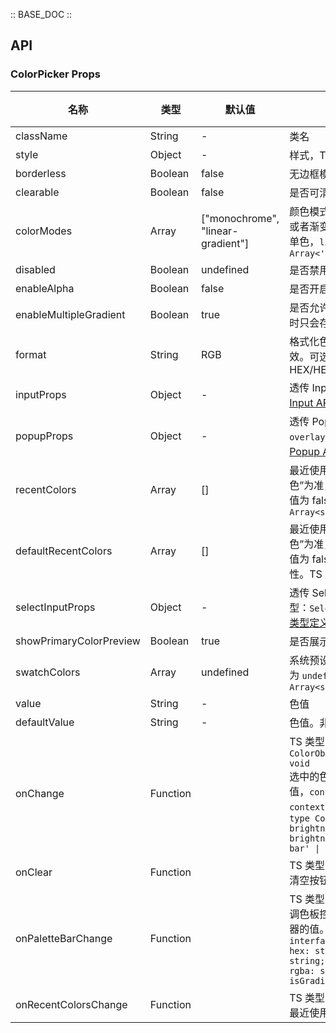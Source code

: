 :: BASE_DOC ::

## API

### ColorPicker Props

名称 | 类型 | 默认值 | 描述 | 必传
-- | -- | -- | -- | --
className | String | - | 类名 | N
style | Object | - | 样式，TS 类型：`React.CSSProperties` | N
borderless | Boolean | false | 无边框模式 | N
clearable | Boolean | false | 是否可清空 | N
colorModes | Array | ["monochrome", "linear-gradient"] | 颜色模式选择。同时支持单色和渐变两种模式，可仅使用单色或者渐变其中一种模式，也可以同时使用。`monochrome` 表示单色，`linear-gradient` 表示渐变色。TS 类型：`Array<'monochrome' \| 'linear-gradient'>` | N
disabled | Boolean | undefined | 是否禁用组件 | N
enableAlpha | Boolean | false | 是否开启透明通道 | N
enableMultipleGradient | Boolean | true | 是否允许开启通过点击渐变轴增加渐变梯度，默认开启，关闭时只会存在起始和结束两个颜色 | N
format | String | RGB | 格式化色值。`enableAlpha` 为真时，`HEX8/RGBA/HSLA/HSVA` 有效。可选项：HEX/HEX8/RGB/RGBA/HSL/HSLA/HSV/HSVA/CMYK/CSS | N
inputProps | Object | - | 透传 Input 输入框组件全部属性。TS 类型：`InputProps`，[Input API Documents](./input?tab=api)。[详细类型定义](https://github.com/Tencent/tdesign-react/blob/develop/packages/components/color-picker/type.ts) | N
popupProps | Object | - | 透传 Popup 组件全部属性，如 `placement` `overlayStyle` `overlayClassName` `trigger`等。TS 类型：`PopupProps`，[Popup API Documents](./popup?tab=api)。[详细类型定义](https://github.com/Tencent/tdesign-react/blob/develop/packages/components/color-picker/type.ts) | N
recentColors | Array | [] | 最近使用的颜色。值为 [] 表示以组件内部的“最近使用颜色”为准，值长度大于 0 则以该值为准显示“最近使用颜色”。值为 false 或 null 则完全不显示“最近使用颜色”。TS 类型：`Array<string> \| boolean \| null` | N
defaultRecentColors | Array | [] | 最近使用的颜色。值为 [] 表示以组件内部的“最近使用颜色”为准，值长度大于 0 则以该值为准显示“最近使用颜色”。值为 false 或 null 则完全不显示“最近使用颜色”。非受控属性。TS 类型：`Array<string> \| boolean \| null` | N
selectInputProps | Object | - | 透传 SelectInputProps 筛选器输入框组件全部属性。TS 类型：`SelectInputProps`，[SelectInput API Documents](./select-input?tab=api)。[详细类型定义](https://github.com/Tencent/tdesign-react/blob/develop/packages/components/color-picker/type.ts) | N
showPrimaryColorPreview | Boolean | true | 是否展示颜色选择条右侧的颜色预览区域 | N
swatchColors | Array | undefined | 系统预设的颜色样例，值为 `null` 或 `[]` 则不显示系统色，值为 `undefined` 会显示组件内置的系统默认色。TS 类型：`Array<string> \| null \| undefined` | N
value | String | - | 色值 | N
defaultValue | String | - | 色值。非受控属性 | N
onChange | Function |  | TS 类型：`(value: string, context: { color: ColorObject; trigger: ColorPickerChangeTrigger }) => void`<br/>选中的色值发生变化时触发，第一个参数 `value` 表示新色值，`context.color` 表示当前调色板控制器的色值，`context.trigger` 表示触发颜色变化的来源。[详细类型定义](https://github.com/Tencent/tdesign-react/blob/develop/packages/components/color-picker/type.ts)。<br/>`type ColorPickerChangeTrigger = 'palette-saturation-brightness' \| 'palette-saturation' \| 'palette-brightness' \| 'palette-hue-bar' \| 'palette-alpha-bar' \| 'input' \| 'preset' \| 'recent' `<br/> | N
onClear | Function |  | TS 类型：`(context: { e: MouseEvent }) => void`<br/>清空按钮点击时触发 | N
onPaletteBarChange | Function |  | TS 类型：`(context: { color: ColorObject }) => void`<br/>调色板控制器的值变化时触发，`context.color` 指调色板控制器的值。[详细类型定义](https://github.com/Tencent/tdesign-react/blob/develop/packages/components/color-picker/type.ts)。<br/>`interface ColorObject { alpha: number; css: string; hex: string; hex8: string; hsl: string; hsla: string; hsv: string; hsva: string; rgb: string; rgba: string; saturation: number; value: number; isGradient: boolean; linearGradient?: string; }`<br/> | N
onRecentColorsChange | Function |  | TS 类型：`(value: Array<string>) => void`<br/>最近使用颜色发生变化时触发 | N
